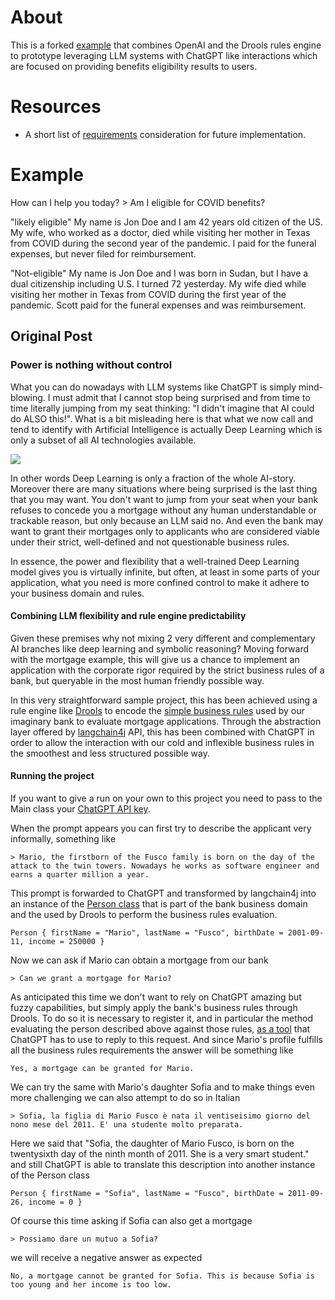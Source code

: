 # About

This is a forked [example](link) that combines OpenAI and the Drools rules engine to prototype leveraging LLM systems with ChatGPT like interactions which are focused on providing benefits eligibility results to users.

# Resources
- A short list of [requirements](./REQUIREMENTS.md) consideration for future implementation.

# Example

How can I help you today? > Am I eligible for COVID benefits?

"likely eligible"
My name is Jon Doe and I am 42 years old citizen of the US. My wife, who worked as a doctor, died while visiting her mother in Texas from COVID during the second year of the pandemic. I paid for the funeral expenses, but never filed for reimbursement.

"Not-eligible"
My name is Jon Doe and I was born in Sudan, but I have a dual citizenship including U.S. I turned 72 yesterday. My wife died while visiting her mother in Texas from COVID during the first year of the pandemic. Scott paid for the funeral expenses and was reimbursement.

## Original Post

### Power is nothing without control

What you can do nowadays with LLM systems like ChatGPT is simply mind-blowing. I must admit that I cannot stop being surprised and from time to time literally jumping from my seat thinking: "I didn't imagine that AI could do ALSO this!". What is a bit misleading here is that what we now call and tend to identify with Artificial Intelligence is actually Deep Learning which is only a subset of all AI technologies available.

![](images/AI-ML-DL-1.png)

In other words Deep Learning is only a fraction of the whole AI-story. Moreover there are many situations where being surprised is the last thing that you may want. You don't want to jump from your seat when your bank refuses to concede you a mortgage without any human understandable or trackable reason, but only because an LLM said no. And even the bank may want to grant their mortgages only to applicants who are considered viable under their strict, well-defined and not questionable business rules.

In essence, the power and flexibility that a well-trained Deep Learning model gives you is virtually infinite, but often, at least in some parts of your application, what you need is more confined control to make it adhere to your business domain and rules.

#### Combining LLM flexibility and rule engine predictability

Given these premises why not mixing 2 very different and complementary AI branches like deep learning and symbolic reasoning? Moving forward with the mortgage example, this will give us a chance to implement an application with the corporate rigor required by the strict business rules of a bank, but queryable in the most human friendly possible way.

In this very straightforward sample project, this has been achieved using a rule engine like [Drools](https://www.drools.org/) to encode the [simple business rules](https://github.com/mariofusco/droolsGPT/blob/main/src/main/resources/mortgage.drl) used by our imaginary bank to evaluate mortgage applications. Through the abstraction layer offered by [langchain4j](https://github.com/langchain4j/langchain4j) API, this has been combined with ChatGPT in order to allow the interaction with our cold and inflexible business rules in the smoothest  and less structured possible way.

#### Running the project

If you want to give a run on your own to this project you need to pass to the Main class your [ChatGPT API key](https://platform.openai.com/account/api-keys).

When the prompt appears you can first try to describe the applicant very informally, something like

```
> Mario, the firstborn of the Fusco family is born on the day of the attack to the twin towers. Nowadays he works as software engineer and earns a quarter million a year.
```

This prompt is forwarded to ChatGPT and transformed by langchain4j into an instance of the [Person class](https://github.com/mariofusco/droolsGPT/blob/main/src/main/java/org/mfusco/Person.java) that is part of the bank business domain and the used by Drools to perform the business rules evaluation.

```
Person { firstName = "Mario", lastName = "Fusco", birthDate = 2001-09-11, income = 250000 }
```

Now we can ask if Mario can obtain a mortgage from our bank

```
> Can we grant a mortgage for Mario?
```

As anticipated this time we don't want to rely on ChatGPT amazing but fuzzy capabilities, but simply apply the bank's business rules through Drools. To do so it is necessary to register it, and in particular the method evaluating the person described above against those rules, [as a tool](https://github.com/mariofusco/droolsGPT/blob/929f69bc369374886907281d8147d0dab4bd6fab/src/main/java/org/mfusco/DroolsMortgageCalculator.java#L25) that ChatGPT has to use to reply to this request. And since Mario's profile fulfills all the business rules requirements the answer will be something like

```
Yes, a mortgage can be granted for Mario.
```

We can try the same with Mario's daughter Sofia and to make things even more challenging we can also attempt to do so in Italian

```
> Sofia, la figlia di Mario Fusco è nata il ventiseisimo giorno del nono mese del 2011. E' una studente molto preparata.
```

Here we said that "Sofia, the daughter of Mario Fusco, is born on the twentysixth day of the ninth month of 2011. She is a very smart student." and still ChatGPT is able to translate this description into another instance of the Person class

```
Person { firstName = "Sofia", lastName = "Fusco", birthDate = 2011-09-26, income = 0 }
```

Of course this time asking if Sofia can also get a mortgage

```
> Possiamo dare un mutuo a Sofia?
```

we will receive a negative answer as expected

```
No, a mortgage cannot be granted for Sofia. This is because Sofia is too young and her income is too low.
```
